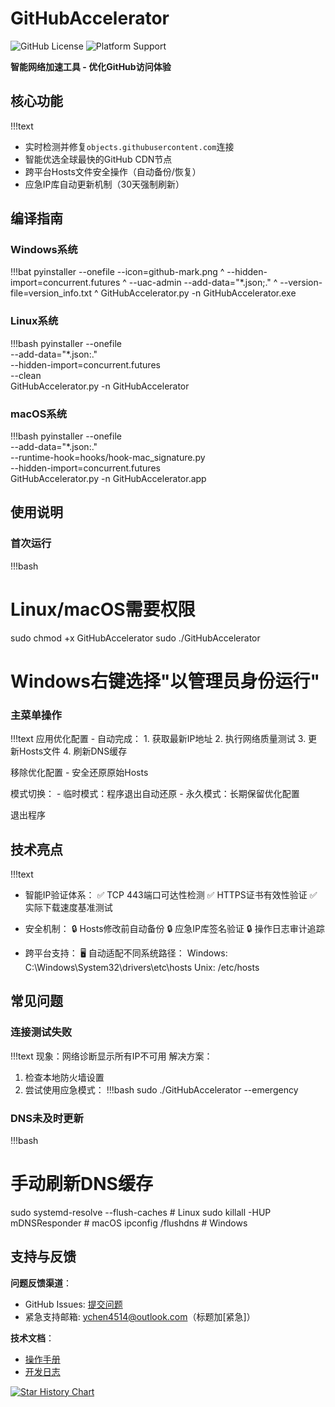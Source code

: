 # GitHubAccelerator

![GitHub License](https://img.shields.io/github/license/EveGlowLuna/GitHubAccelerator)
![Platform Support](https://img.shields.io/badge/Platform-Windows%20|%20Linux%20|%20macOS-blueviolet)

**智能网络加速工具 - 优化GitHub访问体验**

## 核心功能
!!!text
- 实时检测并修复`objects.githubusercontent.com`连接
- 智能优选全球最快的GitHub CDN节点
- 跨平台Hosts文件安全操作（自动备份/恢复）
- 应急IP库自动更新机制（30天强制刷新）

## 编译指南
### Windows系统
!!!bat
pyinstaller --onefile --icon=github-mark.png ^
--hidden-import=concurrent.futures ^
--uac-admin --add-data="*.json;." ^
--version-file=version_info.txt ^
GitHubAccelerator.py -n GitHubAccelerator.exe

### Linux系统
!!!bash
pyinstaller --onefile \
--add-data="*.json:." \
--hidden-import=concurrent.futures \
--clean \
GitHubAccelerator.py -n GitHubAccelerator

### macOS系统
!!!bash
pyinstaller --onefile \
--add-data="*.json:." \
--runtime-hook=hooks/hook-mac_signature.py \
--hidden-import=concurrent.futures \
GitHubAccelerator.py -n GitHubAccelerator.app

## 使用说明
### 首次运行
!!!bash
# Linux/macOS需要权限
sudo chmod +x GitHubAccelerator
sudo ./GitHubAccelerator

# Windows右键选择"以管理员身份运行"

### 主菜单操作
!!!text
 应用优化配置 - 自动完成：
    1. 获取最新IP地址
    2. 执行网络质量测试
    3. 更新Hosts文件
    4. 刷新DNS缓存

 移除优化配置 - 安全还原原始Hosts

 模式切换：
    - 临时模式：程序退出自动还原
    - 永久模式：长期保留优化配置

 退出程序

## 技术亮点
!!!text
- 智能IP验证体系：
  ✅ TCP 443端口可达性检测
  ✅ HTTPS证书有效性验证
  ✅ 实际下载速度基准测试

- 安全机制：
  🔒 Hosts修改前自动备份
  🔒 应急IP库签名验证
  🔒 操作日志审计追踪

- 跨平台支持：
  🖥️ 自动适配不同系统路径：
    Windows: C:\Windows\System32\drivers\etc\hosts
    Unix: /etc/hosts

## 常见问题
### 连接测试失败
!!!text
现象：网络诊断显示所有IP不可用
解决方案：
1. 检查本地防火墙设置
2. 尝试使用应急模式：
!!!bash
sudo ./GitHubAccelerator --emergency

### DNS未及时更新
!!!bash
# 手动刷新DNS缓存
sudo systemd-resolve --flush-caches  # Linux
sudo killall -HUP mDNSResponder     # macOS
ipconfig /flushdns                  # Windows

## 支持与反馈
**问题反馈渠道**：
- GitHub Issues: [提交问题](https://github.com/EveGlowLuna/GitHubAccelerator/issues)
- 紧急支持邮箱: ychen4514@outlook.com（标题加[紧急]）

**技术文档**：
- [操作手册](docs/USERGUIDE.md)
- [开发日志](docs/CHANGELOG.md)

[![Star History Chart](https://api.star-history.com/svg?repos=EveGlowLuna/GitHubAccelerator&type=Timeline)](https://star-history.com/#EveGlowLuna/GitHubAccelerator)